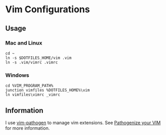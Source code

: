 Vim Configurations
==================

Usage
-----

### Mac and Linux ###

```shell
cd ~
ln -s $DOTFILES_HOME/vim .vim
ln -s .vim/vimrc .vimrc
```

### Windows ###

```batch
cd %VIM_PROGRAM_PATH%
junction vimfiles %DOTFILES_HOME%\vim
ln vimfiles\vimrc _vimrc
```

Information
-----------

I use [vim-pathogen](https://github.com/tpope/vim-pathogen) to manage vim extensions. See [Pathogenize your VIM](http://blog.sensible.io/2012/10/18/pathogenize-your-vim.html) for more information.
